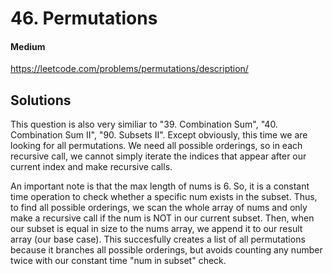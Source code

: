 # 46. Permutations

#### Medium

https://leetcode.com/problems/permutations/description/

## Solutions

This question is also very similiar to "39. Combination Sum", "40. Combination Sum II", "90. Subsets II". Except obviously, this time we are looking for all permutations. We need all possible orderings, so in each recursive call, we cannot simply iterate the indices that appear after our current index and make recursive calls.

An important note is that the max length of nums is 6. So, it is a constant time operation to check whether a specific num exists in the subset. Thus, to find all possible orderings, we scan the whole array of nums and only make a recursive call if the num is NOT in our current subset. Then, when our subset is equal in size to the nums array, we append it to our result array (our base case). This succesfully creates a list of all permutations because it branches all possible orderings, but avoids counting any number twice with our constant time "num in subset" check.
